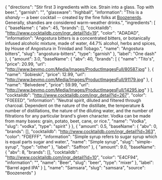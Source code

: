 {
    "directions": "Stir first 3 ingredients with ice. Strain into a glass. Top with beer.",
    "garnish": "",
    "glassware": "highball",
    "information": "This is a *shandy* -- a beer cocktail -- created by the fine folks at [Boozenerds](http://boozenerds.com/2014/10/26/shandies/).  Generally, shandies are considered warm-weather drinks.",
    "ingredients": [
        {
            "baseName": {
                "abv": 45,
                "brands": [],
                "cocktaildb": "http://www.cocktaildb.com/ingr_detail?id=19",
                "color": "ADADAD",
                "information": "Angostura bitters is a concentrated bitters, or botanically infused alcoholic mixture, made of water, 44.7% alcohol, herbs and spices, by House of Angostura in Trinidad and Tobago.",
                "name": "Angostura bitters",
                "slug": "angostura-bitters",
                "type": "garnish"
            },
            "label": "One dash"
        },
        {
            "amount": 3.0,
            "baseName": {
                "abv": 40,
                "brands": [
                    {
                        "name": "Tito's",
                        "price": 20.99,
                        "url": "http://www.bevmo.com/Media/Images/ProductImagesFull/80587.jpg"
                    },
                    {
                        "name": "Sobieski",
                        "price": 12.99,
                        "url": "http://www.bevmo.com/Media/Images/ProductImagesFull/91179.jpg"
                    },
                    {
                        "name": "Belvedere",
                        "price": 59.99,
                        "url": "http://www.bevmo.com/Media/Images/ProductImagesFull/14295.jpg"
                    }
                ],
                "cocktaildb": "http://www.cocktaildb.com/ingr_detail?id=267",
                "color": "F0EEED",
                "information": "Neutral spirit, diluted and filtered through charcoal. Dependent on the nature of the distillate, the temperature & number of distillations, the nature of the diluting water, and the number of filtrations for any particular brand's given character. Vodka can be made from many bases: grain, potato, beet, cane, or rice.",
                "name": "Vodka",
                "slug": "vodka",
                "type": "spirit"
            }
        },
        {
            "amount": 0.5,
            "baseName": {
                "abv": 0,
                "brands": [],
                "cocktaildb": "http://www.cocktaildb.com/ingr_detail?id=363",
                "color": "FDEFFF",
                "information": "Simple syrup refers to sugar syrup which is equal parts sugar and water.",
                "name": "Simple syrup",
                "slug": "simple-syrup",
                "type": "other"
            },
            "label": "Saffron"
        },
        {
            "amount": 9.0,
            "baseName": {
                "abv": 8,
                "brands": [],
                "cocktaildb": "http://www.cocktaildb.com/ingr_detail?id=10",
                "color": "E4CF94",
                "information": "",
                "name": "Beer",
                "slug": "beer",
                "type": "mixer"
            },
            "label": "Barrel aged IPA"
        }
    ],
    "name": "Samsara",
    "slug": "samsara",
    "source": "Boozenerds"
}